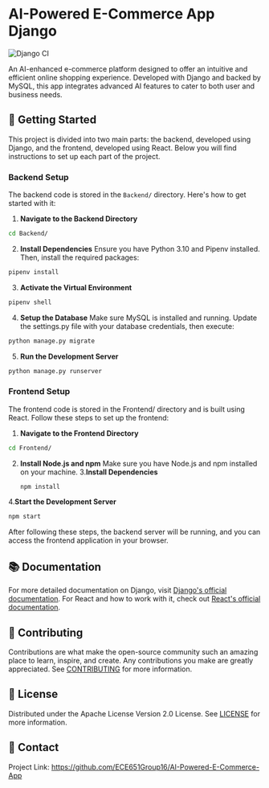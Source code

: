 # AI-Powered E-Commerce App Django

![Django CI](https://github.com/ECE651Group16/AI-Powered-E-Commerce-App/actions/workflows/django.yml/badge.svg?branch=main)

An AI-enhanced e-commerce platform designed to offer an intuitive and efficient online shopping experience. Developed
with Django and backed by MySQL, this app integrates advanced AI features to cater to both user and business needs.

## 🚀 Getting Started

This project is divided into two main parts: the backend, developed using Django, and the frontend, developed using
React. Below you will find instructions to set up each part of the project.

### Backend Setup

The backend code is stored in the `Backend/` directory. Here's how to get started with it:

1. **Navigate to the Backend Directory**

```bash
cd Backend/
```

2. **Install Dependencies**
   Ensure you have Python 3.10 and Pipenv installed. Then, install the required packages:

```bash
pipenv install
```

3. **Activate the Virtual Environment**

```bash
pipenv shell
```

4. **Setup the Database**
   Make sure MySQL is installed and running. Update the settings.py file with your database credentials, then execute:

```bash
python manage.py migrate
```

5. **Run the Development Server**

```bash
python manage.py runserver
```

### Frontend Setup

The frontend code is stored in the Frontend/ directory and is built using React. Follow these steps to set up the
frontend:

1. **Navigate to the Frontend Directory**

```bash
cd Frontend/
```

2. **Install Node.js and npm**
   Make sure you have Node.js and npm installed on your machine.
   3.**Install Dependencies**
   ```bash
   npm install
   ```

4.**Start the Development Server**

```bash
npm start
```

After following these steps, the backend server will be running, and you can access the frontend application in your
browser.

## 📚 Documentation

For more detailed documentation on Django,
visit [Django's official documentation](https://docs.djangoproject.com/en/3.2/).
For React and how to work with it, check
out [React's official documentation](https://reactjs.org/docs/getting-started.html).

## 🤝 Contributing

Contributions are what make the open-source community such an amazing place to learn, inspire, and create. Any
contributions you make are greatly appreciated. See [CONTRIBUTING](CONTRIBUTING.md) for more information.

## 📝 License

Distributed under the Apache License Version 2.0 License. See [LICENSE](LICENSE) for more information.

## 📩 Contact

Project Link: https://github.com/ECE651Group16/AI-Powered-E-Commerce-App


